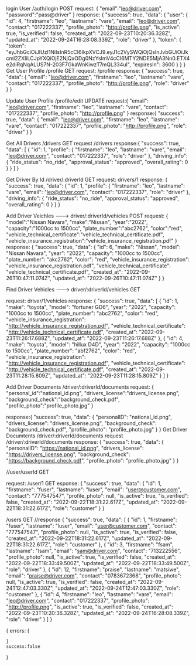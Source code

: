 
login User /auth/login  POST
request:
{
 "email":"leo@driver.com", "password":"pass@driver"
}
response:
{
    "success": true,
    "data": {
        "user": {
            "id": 4,
            "firstname": "leo",
            "lastname": "vare",
            "email": "leo@driver.com",
            "contact": "017222337",
            "profile_photo": "http://profile.png",
            "is_active": true,
            "is_verified": false,
            "created_at": "2022-09-23T10:20:36.328Z",
            "updated_at": "2022-09-24T16:28:08.339Z",
            "role": "driver"
        },
        "token": {
            "token": "eyJhbGciOiJIUzI1NiIsInR5cCI6IkpXVCJ9.eyJ1c2VySWQiOjQsInJvbGUiOiJkcml2ZXIiLCJpYXQiOjE2NjQxODg0NzYsImV4cCI6MTY2NDE5MjA3Nn0.ETX4e2diRqNqALUS7N-203F7GkaWnKiwzT7mQL334uI",
            "expiresIn": 3600
        }
    }
}
Get User Profile /profile GET
request:  /profile
response: {
    "success": true,
    "data": {
        "email": "leo@driver.com",
        "firstname": "leo",
        "lastname": "vare",
        "contact": "017222337",
        "profile_photo": "http://profile.png",
        "role": "driver"
    }
}


Update User Profile /profile/edit  UPDATE
 request:{
        "email": "leo@driver.com",
        "firstname": "leo",
        "lastname": "vare",
        "contact": "017222337",
        "profile_photo": "http://profile.png"
}
response:{
    "success": true,
    "data": {
        "email": "leo@driver.com",
        "firstname": "leo",
        "lastname": "vare",
        "contact": "017222337",
        "profile_photo": "http://profile.png",
        "role": "driver"
    }
}



Get All Drivers /drivers  GET
request /drivers
response:{
    "success": true,
    "data": [
        {
            "id": 1,
            "profile": {
                "firstname": "leo",
                "lastname": "vare",
                "email": "leo@driver.com",
                "contact": "017222337",
                "role": "driver"
            },
            "driving_info": {
                "ride_status": "no_ride",
                "approval_status": "approved",
                "overall_rating": 0
            }
        }
    ]
}

Get Driver By Id /driver/:driverId GET
request: drivers/1
response:
{
    "success": true,
    "data": {
        "id": 1,
        "profile": {
            "firstname": "leo",
            "lastname": "vare",
            "email": "leo@driver.com",
            "contact": "017222337",
            "role": "driver"
        },
        "driving_info": {
            "ride_status": "no_ride",
            "approval_status": "approved",
            "overall_rating": 0
        }
    }
}


Add Driver Veichles ---> driver/:driverId/vehicles POST
request:
{
    "model":"Nissan Navara",
    "make":"Nissan",
    "year":"2022",
    "capacity":"1000cc to 1500cc",
    "plate_number":"abc2762",
    "color":"red",
    "vehicle_technical_certificate":"vehicle_technical_certificate.pdf",
    "vehicle_insurance_registration":"vehicle_insurance_registration.pdf"
}
response:
{
    "success": true,
    "data": {
        "id": 6,
        "make": "Nissan",
        "model": "Nissan Navara",
        "year": "2022",
        "capacity": "1000cc to 1500cc",
        "plate_number": "akc2762",
        "color": "red",
        "vehicle_insurance_registration": "vehicle_insurance_registration.pdf",
        "vehicle_technical_certificate": "vehicle_technical_certificate.pdf",
        "created_at": "2022-09-26T10:47:11.074Z",
        "updated_at": "2022-09-26T10:47:11.074Z"
    }
}

Find Driver Vehicles ---> driver/:driverId/vehicles  GET

request:  driver/1/vehicles
response:
{
    "success": true,
    "data": [
        {
            "id": 1,
            "make": "toyota",
            "model": "fortuner GD6",
            "year": "2022",
            "capacity": "1000cc to 1500cc",
            "plate_number": "abc2762",
            "color": "red",
            "vehicle_insurance_registration": "http://vehicle_insurance_registration.pdf",
            "vehicle_technical_certificate": "http://vehicle_technical_certificate.pdf",
            "created_at": "2022-09-23T11:26:17.688Z",
            "updated_at": "2022-09-23T11:26:17.688Z"
        },
        {
            "id": 4,
            "make": "toyota",
            "model": "hillux D4D",
            "year": "2022",
            "capacity": "1000cc to 1500cc",
            "plate_number": "abf2762",
            "color": "red",
            "vehicle_insurance_registration": "http://vehicle_insurance_registration.pdf",
            "vehicle_technical_certificate": "http://vehicle_technical_certificate.pdf",
            "created_at": "2022-09-23T11:28:15.809Z",
            "updated_at": "2022-09-23T11:28:15.809Z"
        }
    ]
}


Add Driver Documents  /driver/:driverId/documents
request: 
{
    "personal_id":"national_id.png",
    "drivers_license":"drivers_license.png",
    "background_check":"background_check.pdf",
    "profile_photo":"profile_photo.jpg"
}

response:{
    "success": true,
    "data": {
        "personalID": "national_id.png",
        "drivers_license": "drivers_license.png",
        "background_check": "background_check.pdf",
        "profile_photo": "profile_photo.jpg"
    }
}
Get Driver Documtents /driver/:driverId/documents
request /driver/:driverId/documents
response: {
    "success": true,
    "data": {
        "personalID": "https://national_id.png",
        "drivers_license": "https://drivers_license.png",
        "background_check": "https://background_check.pdf",
        "profile_photo": "profile_photo.jpg"
    }
}

//user/userId GET

request: /user/1  GET
esponse:
{
    "success": true,
    "data": {
        "id": 1,
        "firstname": "fuser",
        "lastname": "luser",
        "email": "user@customer.com",
        "contact": "777547547",
        "profile_photo": null,
        "is_active": true,
        "is_verified": false,
        "created_at": "2022-09-22T18:31:22.617Z",
        "updated_at": "2022-09-22T18:31:22.617Z",
        "role": "customer"
    }
}

/users GET
//response
{
    "success": true,
    "data": [
        {
            "id": 1,
            "firstname": "fuser",
            "lastname": "luser",
            "email": "user@customer.com",
            "contact": "777547547",
            "profile_photo": null,
            "is_active": true,
            "is_verified": false,
            "created_at": "2022-09-22T18:31:22.617Z",
            "updated_at": "2022-09-22T18:31:22.617Z",
            "role": "customer"
        },
        {
            "id": 3,
            "firstname": "fsam",
            "lastname": "lsam",
            "email": "sam@driver.com",
            "contact": "713222556",
            "profile_photo": null,
            "is_active": true,
            "is_verified": false,
            "created_at": "2022-09-22T18:33:49.500Z",
            "updated_at": "2022-09-22T18:33:49.500Z",
            "role": "driver"
        },
        {
            "id": 12,
            "firstname": "praise",
            "lastname": "matsiwe",
            "email": "praise@driver.com",
            "contact": "0783672368",
            "profile_photo": null,
            "is_active": true,
            "is_verified": false,
            "created_at": "2022-09-24T12:47:03.330Z",
            "updated_at": "2022-09-24T12:47:03.330Z",
            "role": "customer"
        },
        {
            "id": 4,
            "firstname": "leo",
            "lastname": "vare",
            "email": "leo@driver.com",
            "contact": "017222337",
            "profile_photo": "http://profile.png",
            "is_active": true,
            "is_verified": false,
            "created_at": "2022-09-23T10:20:36.328Z",
            "updated_at": "2022-09-24T16:28:08.339Z",
            "role": "driver"
        }
    ]
}


{
    errors: {

    }
    success:false
}

